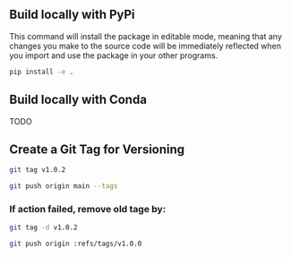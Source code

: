 ## Build locally with PyPi
This command will install the package in editable mode, meaning that any changes you make to the source code will be immediately reflected when you import and use the package in your other programs.
```bash
pip install -e .
```
## Build locally with Conda
TODO

## Create a Git Tag for Versioning
```bash
git tag v1.0.2
```
```bash
git push origin main --tags
```
### If action failed, remove old tage by:
```bash
git tag -d v1.0.2
```
```bash
git push origin :refs/tags/v1.0.0
```